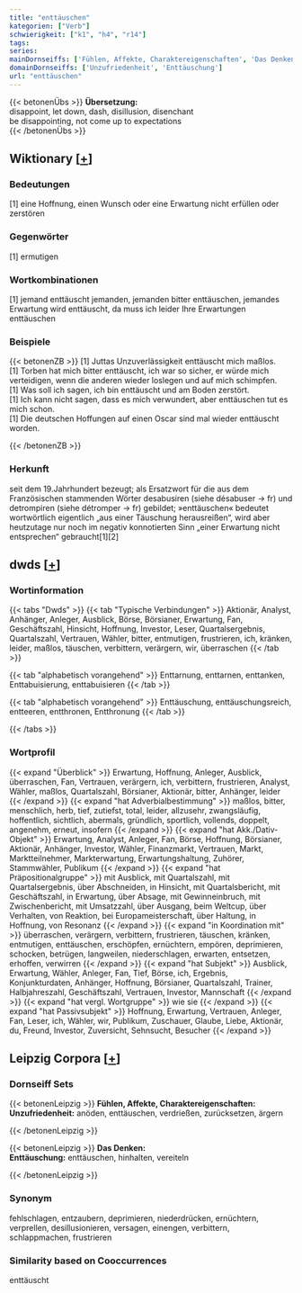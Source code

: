 ```yaml
---
title: "enttäuschen"
kategorien: ["Verb"]
schwierigkeit: ["k1", "h4", "r14"]
tags:
series:
mainDornseiffs: ['Fühlen, Affekte, Charaktereigenschaften', 'Das Denken']
domainDornseiffs: ['Unzufriedenheit', 'Enttäuschung']
url: "enttäuschen"
---
```


{{< betonenÜbs >}}
**Übersetzung:**  
disappoint, let down, dash, disillusion, disenchant  
be disappointing, not come up to expectations  
{{< /betonenÜbs >}}

## Wiktionary [[+](https://de.wiktionary.org/wiki/enttäuschen)]

### Bedeutungen
[1] eine Hoffnung, einen Wunsch oder eine Erwartung nicht erfüllen oder zerstören  

### Gegenwörter
[1] ermutigen  

### Wortkombinationen
[1] jemand enttäuscht jemanden, jemanden bitter enttäuschen,  jemandes Erwartung wird enttäuscht, da muss ich leider Ihre Erwartungen enttäuschen  

### Beispiele
{{< betonenZB >}}
[1] Juttas Unzuverlässigkeit enttäuscht mich maßlos.  
[1] Torben hat mich bitter enttäuscht, ich war so sicher, er würde mich verteidigen, wenn die anderen wieder loslegen und auf mich schimpfen.  
[1] Was soll ich sagen, ich bin enttäuscht und am Boden zerstört.  
[1] Ich kann nicht sagen, dass es mich verwundert, aber enttäuschen tut es mich schon.  
[1] Die deutschen Hoffungen auf einen Oscar sind mal wieder enttäuscht worden.  

{{< /betonenZB >}}
### Herkunft
seit dem 19.Jahrhundert bezeugt; als Ersatzwort für die aus dem Französischen stammenden Wörter desabusiren (siehe désabuser → fr) und detrompiren (siehe détromper → fr) gebildet; »enttäuschen« bedeutet wortwörtlich eigentlich „aus einer Täuschung herausreißen“, wird aber heutzutage nur noch im negativ konnotierten Sinn „einer Erwartung nicht entsprechen“ gebraucht[1][2]  



## dwds [[+](https://www.dwds.de/wb/enttäuschen)]

### Wortinformation
{{< tabs "Dwds" >}}
{{< tab "Typische Verbindungen" >}}
Aktionär, Analyst, Anhänger, Anleger, Ausblick, Börse, Börsianer, Erwartung, Fan, Geschäftszahl, Hinsicht, Hoffnung, Investor, Leser, Quartalsergebnis, Quartalszahl, Vertrauen, Wähler, bitter, entmutigen, frustrieren, ich, kränken, leider, maßlos, täuschen, verbittern, verärgern, wir, überraschen
{{< /tab >}}

{{< tab "alphabetisch vorangehend" >}}
Enttarnung, enttarnen, enttanken, Enttabuisierung, enttabuisieren
{{< /tab >}}

{{< tab "alphabetisch vorangehend" >}}
Enttäuschung, enttäuschungsreich, entteeren, entthronen, Entthronung
{{< /tab >}}

{{< /tabs >}}

### Wortprofil
{{< expand "Überblick" >}} Erwartung, Hoffnung, Anleger, Ausblick, überraschen, Fan, Vertrauen, verärgern, ich, verbittern, frustrieren, Analyst, Wähler, maßlos, Quartalszahl, Börsianer, Aktionär, bitter, Anhänger, leider {{< /expand >}}
{{< expand "hat Adverbialbestimmung" >}} maßlos, bitter, menschlich, herb, tief, zutiefst, total, leider, allzusehr, zwangsläufig, hoffentlich, sichtlich, abermals, gründlich, sportlich, vollends, doppelt, angenehm, erneut, insofern {{< /expand >}}
{{< expand "hat Akk./Dativ-Objekt" >}} Erwartung, Analyst, Anleger, Fan, Börse, Hoffnung, Börsianer, Aktionär, Anhänger, Investor, Wähler, Finanzmarkt, Vertrauen, Markt, Marktteilnehmer, Markterwartung, Erwartungshaltung, Zuhörer, Stammwähler, Publikum {{< /expand >}}
{{< expand "hat Präpositionalgruppe" >}} mit Ausblick, mit Quartalszahl, mit Quartalsergebnis, über Abschneiden, in Hinsicht, mit Quartalsbericht, mit Geschäftszahl, in Erwartung, über Absage, mit Gewinneinbruch, mit Zwischenbericht, mit Umsatzzahl, über Ausgang, beim Weltcup, über Verhalten, von Reaktion, bei Europameisterschaft, über Haltung, in Hoffnung, von Resonanz {{< /expand >}}
{{< expand "in Koordination mit" >}} überraschen, verärgern, verbittern, frustrieren, täuschen, kränken, entmutigen, enttäuschen, erschöpfen, ernüchtern, empören, deprimieren, schocken, betrügen, langweilen, niederschlagen, erwarten, entsetzen, erhoffen, verwirren {{< /expand >}}
{{< expand "hat Subjekt" >}} Ausblick, Erwartung, Wähler, Anleger, Fan, Tief, Börse, ich, Ergebnis, Konjunkturdaten, Anhänger, Hoffnung, Börsianer, Quartalszahl, Trainer, Halbjahreszahl, Geschäftszahl, Vertrauen, Investor, Mannschaft {{< /expand >}}
{{< expand "hat vergl. Wortgruppe" >}} wie sie {{< /expand >}}
{{< expand "hat Passivsubjekt" >}} Hoffnung, Erwartung, Vertrauen, Anleger, Fan, Leser, ich, Wähler, wir, Publikum, Zuschauer, Glaube, Liebe, Aktionär, du, Freund, Investor, Zuversicht, Sehnsucht, Besucher {{< /expand >}}

## Leipzig Corpora [[+](https://corpora.uni-leipzig.de/en/res?word=enttäuschen&corpusId=deu_newscrawl-public_2018)]

### Dornseiff Sets
{{< betonenLeipzig >}}
**Fühlen, Affekte, Charaktereigenschaften:**  
**Unzufriedenheit:** anöden, enttäuschen, verdrießen, zurücksetzen, ärgern  

{{< /betonenLeipzig >}}


{{< betonenLeipzig >}}
**Das Denken:**  
**Enttäuschung:** enttäuschen, hinhalten, vereiteln  

{{< /betonenLeipzig >}}

### Synonym
fehlschlagen, entzaubern, deprimieren, niederdrücken, ernüchtern, verprellen, desillusionieren, versagen, einengen, verbittern, schlappmachen, frustrieren


### Similarity based on Cooccurrences
enttäuscht

